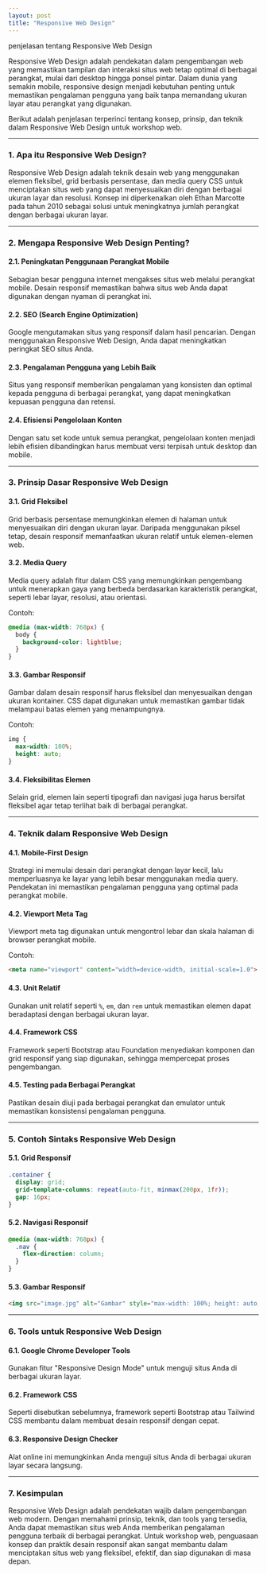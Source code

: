 ```yaml
---
layout: post
title: "Responsive Web Design"
---
```


penjelasan tentang Responsive Web Design

Responsive Web Design adalah pendekatan dalam pengembangan web yang memastikan tampilan dan interaksi situs web tetap optimal di berbagai perangkat, mulai dari desktop hingga ponsel pintar. Dalam dunia yang semakin mobile, responsive design menjadi kebutuhan penting untuk memastikan pengalaman pengguna yang baik tanpa memandang ukuran layar atau perangkat yang digunakan.

Berikut adalah penjelasan terperinci tentang konsep, prinsip, dan teknik dalam Responsive Web Design untuk workshop web.

---

### **1. Apa itu Responsive Web Design?**

Responsive Web Design adalah teknik desain web yang menggunakan elemen fleksibel, grid berbasis persentase, dan media query CSS untuk menciptakan situs web yang dapat menyesuaikan diri dengan berbagai ukuran layar dan resolusi. Konsep ini diperkenalkan oleh Ethan Marcotte pada tahun 2010 sebagai solusi untuk meningkatnya jumlah perangkat dengan berbagai ukuran layar.

---

### **2. Mengapa Responsive Web Design Penting?**

#### **2.1. Peningkatan Penggunaan Perangkat Mobile**

Sebagian besar pengguna internet mengakses situs web melalui perangkat mobile. Desain responsif memastikan bahwa situs web Anda dapat digunakan dengan nyaman di perangkat ini.

#### **2.2. SEO (Search Engine Optimization)**

Google mengutamakan situs yang responsif dalam hasil pencarian. Dengan menggunakan Responsive Web Design, Anda dapat meningkatkan peringkat SEO situs Anda.

#### **2.3. Pengalaman Pengguna yang Lebih Baik**

Situs yang responsif memberikan pengalaman yang konsisten dan optimal kepada pengguna di berbagai perangkat, yang dapat meningkatkan kepuasan pengguna dan retensi.

#### **2.4. Efisiensi Pengelolaan Konten**

Dengan satu set kode untuk semua perangkat, pengelolaan konten menjadi lebih efisien dibandingkan harus membuat versi terpisah untuk desktop dan mobile.

---

### **3. Prinsip Dasar Responsive Web Design**

#### **3.1. Grid Fleksibel**

Grid berbasis persentase memungkinkan elemen di halaman untuk menyesuaikan diri dengan ukuran layar. Daripada menggunakan piksel tetap, desain responsif memanfaatkan ukuran relatif untuk elemen-elemen web.

#### **3.2. Media Query**

Media query adalah fitur dalam CSS yang memungkinkan pengembang untuk menerapkan gaya yang berbeda berdasarkan karakteristik perangkat, seperti lebar layar, resolusi, atau orientasi.

Contoh:

```css
@media (max-width: 768px) {
  body {
    background-color: lightblue;
  }
}
```

#### **3.3. Gambar Responsif**

Gambar dalam desain responsif harus fleksibel dan menyesuaikan dengan ukuran kontainer. CSS dapat digunakan untuk memastikan gambar tidak melampaui batas elemen yang menampungnya.

Contoh:

```css
img {
  max-width: 100%;
  height: auto;
}
```

#### **3.4. Fleksibilitas Elemen**

Selain grid, elemen lain seperti tipografi dan navigasi juga harus bersifat fleksibel agar tetap terlihat baik di berbagai perangkat.

---

### **4. Teknik dalam Responsive Web Design**

#### **4.1. Mobile-First Design**

Strategi ini memulai desain dari perangkat dengan layar kecil, lalu memperluasnya ke layar yang lebih besar menggunakan media query. Pendekatan ini memastikan pengalaman pengguna yang optimal pada perangkat mobile.

#### **4.2. Viewport Meta Tag**

Viewport meta tag digunakan untuk mengontrol lebar dan skala halaman di browser perangkat mobile.

Contoh:

```html
<meta name="viewport" content="width=device-width, initial-scale=1.0">
```

#### **4.3. Unit Relatif**

Gunakan unit relatif seperti `%`, `em`, dan `rem` untuk memastikan elemen dapat beradaptasi dengan berbagai ukuran layar.

#### **4.4. Framework CSS**

Framework seperti Bootstrap atau Foundation menyediakan komponen dan grid responsif yang siap digunakan, sehingga mempercepat proses pengembangan.

#### **4.5. Testing pada Berbagai Perangkat**

Pastikan desain diuji pada berbagai perangkat dan emulator untuk memastikan konsistensi pengalaman pengguna.

---

### **5. Contoh Sintaks Responsive Web Design**

#### **5.1. Grid Responsif**

```css
.container {
  display: grid;
  grid-template-columns: repeat(auto-fit, minmax(200px, 1fr));
  gap: 16px;
}
```

#### **5.2. Navigasi Responsif**

```css
@media (max-width: 768px) {
  .nav {
    flex-direction: column;
  }
}
```

#### **5.3. Gambar Responsif**

```html
<img src="image.jpg" alt="Gambar" style="max-width: 100%; height: auto;">
```

---

### **6. Tools untuk Responsive Web Design**

#### **6.1. Google Chrome Developer Tools**

Gunakan fitur "Responsive Design Mode" untuk menguji situs Anda di berbagai ukuran layar.

#### **6.2. Framework CSS**

Seperti disebutkan sebelumnya, framework seperti Bootstrap atau Tailwind CSS membantu dalam membuat desain responsif dengan cepat.

#### **6.3. Responsive Design Checker**

Alat online ini memungkinkan Anda menguji situs Anda di berbagai ukuran layar secara langsung.

---

### **7. Kesimpulan**

Responsive Web Design adalah pendekatan wajib dalam pengembangan web modern. Dengan memahami prinsip, teknik, dan tools yang tersedia, Anda dapat memastikan situs web Anda memberikan pengalaman pengguna terbaik di berbagai perangkat. Untuk workshop web, penguasaan konsep dan praktik desain responsif akan sangat membantu dalam menciptakan situs web yang fleksibel, efektif, dan siap digunakan di masa depan.

